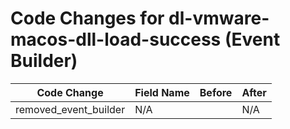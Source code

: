 # Code Changes for dl-vmware-macos-dll-load-success (Event Builder)

| Code Change | Field Name | Before | After |
|-------------|------------|--------|-------|
| removed_event_builder | N/A |  | N/A |